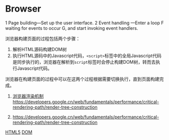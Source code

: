 # Browser

1 Page building—Set up the user interface.
2 Event handling —Enter a loop F waiting for events to occur G, and start invoking event handlers.

浏览器构建页面的过程包括两个步骤：

1. 解析HTML源码构建DOM树
1. 执行HTML源码中的Javascript代码，`<script>`标签中的全局Javascript代码是同步执行的，浏览器在解析到`script`标签时会停止构建DOM树，转而去执行Javascript代码。

浏览器在构建页面的过程中可以在这两个过程根据需要切换执行，直到页面构建完成。

1. [浏览器渲染机制](https://www.html5rocks.com/zh/tutorials/internals/howbrowserswork/)
https://developers.google.cn/web/fundamentals/performance/critical-rendering-path/render-tree-construction

2. https://developers.google.cn/web/fundamentals/performance/critical-rendering-path/render-tree-construction

[HTML5](https://developer.mozilla.org/en-US/docs/Web/Guide/HTML/HTML5)
[DOM](https://developer.mozilla.org/en-US/docs/Web/API/Document_Object_Model)

